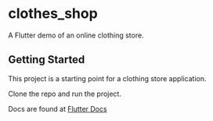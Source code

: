 # clothes_shop

A Flutter demo of an online clothing store.

## Getting Started

This project is a starting point for a clothing store application.

Clone the repo and run the project.

Docs are found at [Flutter Docs](https://flutter.dev/docs)
